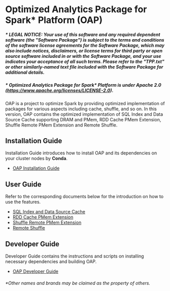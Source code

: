 # Optimized Analytics Package for Spark\* Platform (OAP)


##### \* LEGAL NOTICE: Your use of this software and any required dependent software (the "Software Package") is subject to the terms and conditions of the software license agreements for the Software Package, which may also include notices, disclaimers, or license terms for third party or open source software included in or with the Software Package, and your use indicates your acceptance of all such terms. Please refer to the "TPP.txt" or other similarly-named text file included with the Software Package for additional details.
##### \* Optimized Analytics Package for Spark* Platform is under Apache 2.0 (https://www.apache.org/licenses/LICENSE-2.0).


OAP is a project to optimize Spark by providing optimized implementation of packages for various aspects including cache, shuffle, and so on. In this version, OAP contains the optimized implementation of SQL Index and Data Source Cache supporting DRAM and PMem, RDD Cache PMem Extension, Shuffle Remote PMem Extension and Remote Shuffle.

## Installation Guide

Installation Guide introduces how to install OAP and its dependencies on your cluster nodes by **Conda**.

* [OAP Installation Guide](./docs/OAP-Installation-Guide.md)

## User Guide

Refer to the corresponding documents below for the introduction on how to use the features.

* [SQL Index and Data Source Cache](./oap-cache/oap/README.md)
* [RDD Cache PMem Extension](./oap-spark/README.md)
* [Shuffle Remote PMem Extension](./oap-shuffle/RPMem-shuffle/README.md)
* [Remote Shuffle](./oap-shuffle/remote-shuffle/README.md)

## Developer Guide

Developer Guide contains the instructions and scripts on installing necessary dependencies and building OAP. 

* [OAP Developer Guide](./docs/Developer-Guide.md)

###### \*Other names and brands may be claimed as the property of others.
